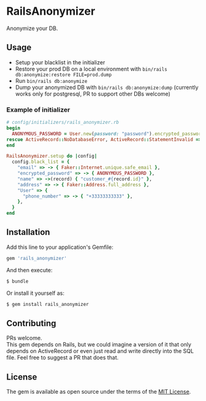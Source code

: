 # RailsAnonymizer
Anonymize your DB.

## Usage
* Setup your blacklist in the initializer
* Restore your prod DB on a local environment with `bin/rails db:anonymize:restore FILE=prod.dump`
* Run `bin/rails db:anonymize`
* Dump your anonymized DB with `bin/rails db:anonymize:dump` (currently works only for postgresql, PR to support other DBs welcome)

### Example of initializer

```ruby
# config/initializers/rails_anonymizer.rb
begin
  ANONYMOUS_PASSWORD = User.new(password: "password").encrypted_password
rescue ActiveRecord::NoDatabaseError, ActiveRecord::StatementInvalid => e
end

RailsAnonymizer.setup do |config|
  config.black_list = {
    "email" => -> { Faker::Internet.unique.safe_email },
    "encrypted_password" => -> { ANONYMOUS_PASSWORD },
    "name" => ->(record) { "customer_#{record.id}" },
    "address" => -> { Faker::Address.full_address },
    "User" => {
      "phone_number" => -> { "+33333333333" },
    },
  }
end
```

## Installation
Add this line to your application's Gemfile:

```ruby
gem 'rails_anonymizer'
```

And then execute:
```bash
$ bundle
```

Or install it yourself as:
```bash
$ gem install rails_anonymizer
```

## Contributing
PRs welcome.  
This gem depends on Rails, but we could imagine a version of it that only depends on ActiveRecord or even just read and write directly into the SQL file. Feel free to suggest a PR that does that.

## License
The gem is available as open source under the terms of the [MIT License](https://opensource.org/licenses/MIT).
